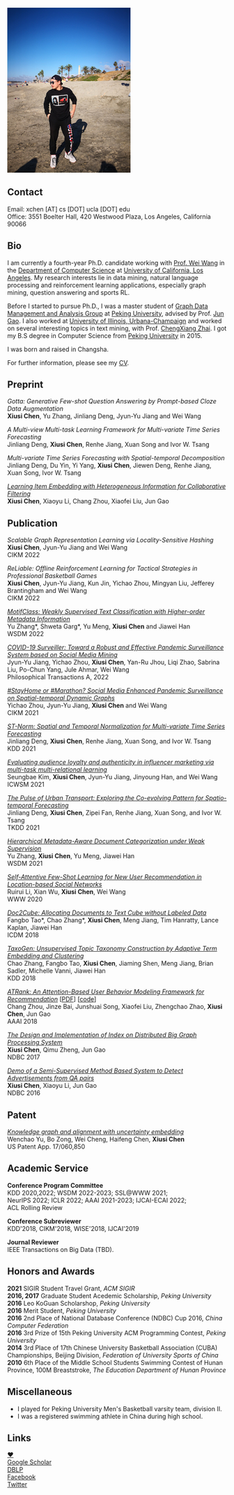 
[<img src="images/IMG_1847.JPG" alt="Portrait"/>](https://sites.google.com/site/ruihanwu14/)

## Contact
Email: xchen [AT] cs [DOT] ucla [DOT] edu    
Office: 3551 Boelter Hall, 420 Westwood Plaza, Los Angeles, California 90066    

<!-- ## What's New
2018-09-10 Start my Ph.D. journey @ UCLA!

2018-08-17 One paper got accepted by ICDM'18.

2018-05-06 One paper got accepted by KDD'18.

2018-11-09 One paper got accepted by AAAI'18.

2017-10-01 Submitted one paper to ICDE'18.

2017-09-12 Submitted two papers to AAAI'18.

2017-04-12 Our paper on Index of distributed graph data processing systems was accepted by [NDBC 2017](http://www.cs.zju.edu.cn/ndbc2017/)! See you in Hangzhou this Autumn!

2017-06-30 Visiting Prof. [ChengXiang Zhai](http://czhai.cs.illinois.edu/)'s [TIMAN](http://sifaka.cs.uiuc.edu/ir/index.html) Group at CS@UIUC for 6 months.

2017-05-23 Submitted one paper to CIKM'17.

2016-09-26 Start my internship as a research intern at [Alibaba Group](http://www.alibabagroup.com/en/global/home)

2016-04-12 Our paper on Semi-supervised advertisement detection was accepted by [NDBC 2016](http://csse.szu.edu.cn/ndbc2016/index.shtml)! See you in Shenzhen this Autumn!

2015-07-06 I graduated from [Peking University](http://www.pku.edu.cn/) where I spent 4 wonderful years and made lots of great friends. I am grateful to Prof. [Jun Gao]() for his support throughout the years. [My thesis](papers/thesis.pdf)

2014-10-26 I am honor to compete on behalf of Peking University at the 17th Chinese University Basketball Association (CUBA) Championships, Beijing Division. We are the 3rd Place!
 -->

## Bio
I am currently a fourth-year Ph.D. candidate working with [Prof. Wei Wang](http://web.cs.ucla.edu/~weiwang/) in the [Department of Computer Science](https://www.cs.ucla.edu/) at  [University of California, Los Angeles](http://www.ucla.edu/). My research interests lie in data mining, natural language processing and reinforcement learning applications, especially graph mining, question answering and sports RL.

Before I started to pursue Ph.D., I was a master student of [Graph Data Management and Analysis Group]() at [Peking University](www.pku.edu.cn), advised by Prof. [Jun Gao](http://eecs.pku.edu.cn/teaching/inservice/search/Detail/?ID=1817). I also worked at [University of Illinois, Urbana-Champaign](http://www.cs.uiuc.edu/) and worked on several interesting topics in text mining, with Prof. [ChengXiang Zhai](http://czhai.cs.illinois.edu/). I got my B.S degree in Computer Science from [Peking University](http://www.pku.edu.cn/) in 2015.

I was born and raised in Changsha.

For further information, please see my [CV](CV.pdf).

## Preprint
_Gotta: Generative Few-shot Question Answering by Prompt-based Cloze Data Augmentation_    
**Xiusi Chen**, Yu Zhang, Jinliang Deng, Jyun-Yu Jiang and Wei Wang    

_A Multi-view Multi-task Learning Framework for Multi-variate Time Series Forecasting_    
Jinliang Deng, **Xiusi Chen**, Renhe Jiang, Xuan Song and Ivor W. Tsang    

_Multi-variate Time Series Forecasting with Spatial-temporal Decomposition_    
Jinliang Deng, Du Yin, Yi Yang, **Xiusi Chen**, Jiewen Deng, Renhe Jiang, Xuan Song, Ivor W. Tsang    

[_Learning Item Embedding with Heterogeneous Information for Collaborative Filtering_](papers/icde18.pdf)    
**Xiusi Chen**, Xiaoyu Li, Chang Zhou, Xiaofei Liu, Jun Gao    


## Publication
_Scalable Graph Representation Learning via Locality-Sensitive Hashing_    
**Xiusi Chen**, Jyun-Yu Jiang and Wei Wang    
CIKM 2022

_ReLiable: Offline Reinforcement Learning for Tactical Strategies in Professional Basketball Games_    
**Xiusi Chen**, Jyun-Yu Jiang, Kun Jin, Yichao Zhou, Mingyan Liu, Jefferey Brantingham and Wei Wang    
CIKM 2022

[_MotifClass: Weakly Supervised Text Classification with Higher-order Metadata Information_](https://arxiv.org/pdf/2111.04022.pdf)    
Yu Zhang\*, Shweta Garg\*, Yu Meng, **Xiusi Chen** and Jiawei Han    
WSDM 2022

[_COVID-19 Surveiller: Toward a Robust and Effective Pandemic Surveillance System based on Social Media Mining_](https://royalsocietypublishing.org/doi/epdf/10.1098/rsta.2021.0125)    
Jyun-Yu Jiang, Yichao Zhou, **Xiusi Chen**, Yan-Ru Jhou, Liqi Zhao, Sabrina Liu, Po-Chun Yang, Jule Ahmar, Wei Wang    
Philosophical Transactions A, 2022

[_\#StayHome or \#Marathon? Social Media Enhanced Pandemic Surveillance on Spatial-temporal Dynamic Graphs_](https://dl.acm.org/doi/pdf/10.1145/3459637.3482222)    
Yichao Zhou, Jyun-Yu Jiang, **Xiusi Chen** and Wei Wang    
CIKM 2021

[_ST-Norm: Spatial and Temporal Normalization for Multi-variate Time Series Forecasting_](https://dl.acm.org/doi/10.1145/3447548.3467330)    
Jinliang Deng, **Xiusi Chen**, Renhe Jiang, Xuan Song, and Ivor W. Tsang    
KDD 2021

[_Evaluating audience loyalty and authenticity in influencer marketing via multi-task multi-relational learning_](https://ojs.aaai.org/index.php/ICWSM/article/view/18060/17863)    
Seungbae Kim, **Xiusi Chen**, Jyun-Yu Jiang, Jinyoung Han, and Wei Wang    
ICWSM 2021

[_The Pulse of Urban Transport: Exploring the Co-evolving Pattern for Spatio-temporal Forecasting_](https://dl.acm.org/doi/10.1145/3450528)    
Jinliang Deng, **Xiusi Chen**, Zipei Fan, Renhe Jiang, Xuan Song, and Ivor W. Tsang    
TKDD 2021

[_Hierarchical Metadata-Aware Document Categorization under Weak Supervision_](https://arxiv.org/pdf/2010.13556)    
Yu Zhang, **Xiusi Chen**, Yu Meng, Jiawei Han    
WSDM 2021

[_Self-Attentive Few-Shot Learning for New User Recommendation in Location-based Social Networks_](https://dl.acm.org/doi/pdf/10.1145/3366423.3379994)    
Ruirui Li, Xian Wu, **Xiusi Chen**, Wei Wang    
WWW 2020

[_Doc2Cube: Allocating Documents to Text Cube without Labeled Data_](http://chaozhang.org/papers/icdm18.pdf)    
Fangbo Tao\*, Chao Zhang\*, **Xiusi Chen**, Meng Jiang, Tim Hanratty, Lance Kaplan, Jiawei Han    
ICDM 2018

[_TaxoGen: Unsupervised Topic Taxonomy Construction by Adaptive Term Embedding and Clustering_](http://delivery.acm.org/10.1145/3230000/3220064/p2701-zhang.pdf?ip=131.179.49.186&id=3220064&acc=ACTIVE%20SERVICE&key=CA367851C7E3CE77%2E79535EF926D6BC05%2E4D4702B0C3E38B35%2E4D4702B0C3E38B35&__acm__=1543628672_ac235d30fba1750ceaae158e46248e19)    
Chao Zhang, Fangbo Tao, **Xiusi Chen**, Jiaming Shen, Meng Jiang, Brian Sadler, Michelle Vanni, Jiawei Han     
KDD 2018

[_ATRank: An Attention-Based User Behavior Modeling Framework for Recommendation_](papers/aaai18_zhou.pdf) [[PDF](papers/aaai18_zhou.pdf)]  [[code](https://github.com/jinze1994/ATRank)]    
Chang Zhou, Jinze Bai, Junshuai Song, Xiaofei Liu, Zhengchao Zhao, **Xiusi Chen**, Jun Gao    
AAAI 2018

[_The Design and Implementation of Index on Distributed Big Graph Processing System_](papers/ndbc17short.pdf)    
**Xiusi Chen**, Qimu Zheng, Jun Gao    
NDBC 2017

[_Demo of a Semi-Supervised Method Based System to Detect Advertisements from QA pairs_](papers/ndbc16.pdf)    
**Xiusi Chen**, Xiaoyu Li, Jun Gao    
NDBC 2016


## Patent
[_Knowledge graph and alignment with uncertainty embedding_](https://patentimages.storage.googleapis.com/bb/ae/b3/bdfd4a1c6a8528/US20210103706A1.pdf)    
Wenchao Yu, Bo Zong, Wei Cheng, Haifeng Chen, **Xiusi Chen**    
US Patent App. 17/060,850


## Academic Service
**Conference Program Committee**        
KDD 2020,2022; WSDM 2022-2023; SSL@WWW 2021;    
NeurIPS 2022; ICLR 2022; AAAI 2021-2023; IJCAI-ECAI 2022;    
ACL Rolling Review    

**Conference Subreviewer**    
KDD'2018, CIKM'2018, WISE'2018, IJCAI'2019

**Journal Reviewer**    
IEEE Transactions on Big Data (TBD).

## Honors and Awards
**2021**  SIGIR Student Travel Grant, _ACM SIGIR_    
**2016, 2017**  Graduate Student Acedemic Scholarship, _Peking University_     
**2016**  Leo KoGuan Scholarshop, _Peking University_    
**2016**  Merit Student, _Peking University_     
**2016**  2nd Place of National Database Conference (NDBC) Cup 2016, _China Computer Federation_    
**2016**  3rd Prize of 15th Peking University ACM Programming Contest, _Peking University_    
**2014**  3rd Place of 17th Chinese University Basketball Association (CUBA) Championships, Beijing Division, _Federation of University Sports of China_   
**2010**  6th Place of the Middle School Students Swimming Contest of Hunan Province, 100M Breaststroke, _The Education Department of Hunan Province_    

## Miscellaneous

*   I played for Peking University Men's Basketball varsity team, division II.
*   I was a registered swimming athlete in China during high school.

## Links
[❤️](https://sites.google.com/site/ruihanwu14/)    
[Google Scholar](https://scholar.google.ca/citations?user=JqGAil4AAAAJ)    
[DBLP](https://dblp.org/pid/210/1049)    
[Facebook](https://www.facebook.com/xiusi.chen)    
[Twitter](https://twitter.com/XtremSup)    



